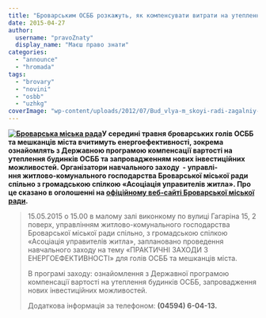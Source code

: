 ```yaml
---
title: "Броварським ОСББ розкажуть, як компенсувати витрати на утеплення будинків"
date: 2015-04-27
author: 
  username: "pravoZnaty"
  display_name: "Маєш право знати"
categories: 
  - "announce"
  - "hromada"
tags: 
  - "brovary"
  - "novini"
  - "osbb"
  - "uzhkg"
coverImage: "wp-content/uploads/2012/07/Bud_vlya-m_skoyi-radi-zagalniy-plan-3.jpg"
---
```


**[![Броварська міська рада](https://mpz.brovary.org/wp-content/uploads/2012/07/Bud_vlya-m_skoyi-radi-zagalniy-plan-3.jpg)](https://mpz.brovary.org/wp-content/uploads/2012/07/Bud_vlya-m_skoyi-radi-zagalniy-plan-3.jpg)У середині травня броварських голів ОСББ та мешканців міста вчитимуть енергоефективності, зокрема ознайомлять з Державною програмою компенсації вартості на утеплення будинків ОСББ та запровадженням нових інвестиційних можливостей. Організатори навчального заходу  - управлі-ння житлово-комунального господарства Броварської міської ради спільно з громадською спілкою «Асоціація управителів житла». Про це сказано в оголошенні на [офіційному веб-сайті Броварської міської ради](http://www.brovary.kiev.ua/uzhkg-zaproshu%D1%94-na-navchalnii-zakh%D1%96d-praktichn%D1%96-zakhodi-z-energoefektivnost%D1%96).**

> 15.05.2015 о 15.00 в малому залі виконкому по вулиці Гагаріна 15, 2 поверх, управлінням житлово-комунального господарства Броварської міської ради спільно, з громадською спілкою «Асоціація управителів житла», заплановано проведення навчального заходу на тему «ПРАКТИЧНІ ЗАХОДИ З ЕНЕРГОЕФЕКТИВНОСТІ» для голів ОСББ та мешканців міста.
> 
> В програмі заходу: ознайомлення з Державної програмою компенсації вартості на утеплення будинків ОСББ, запровадження нових інвестиційних можливостей.
> 
> Додаткова інформація за телефоном: **(04594) 6-04-13.**
